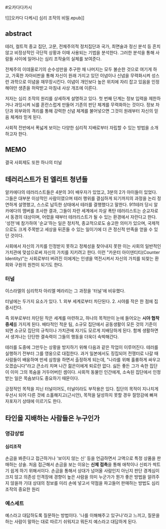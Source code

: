  #오카다다카시 

![[[오카다 다케시] 심리 조작의 비밀.epub]]
## abstract
테러, 컬트적 종교 집단, 고문, 전체주의적 정치집단과 국가, 최면술과 정신 분석 등 흔치 않고 비정상적인 극단적 상황과 이때 사용되는 기법을 분석한다. 그러한 분석을 통해 사람들 사이에 일어나는 심리 조작술의 실체를 보여준다.

전체주의 이데올로기의 순수성만을 추구한 채 나머지는 모두 불순한 것으로 여기게 하고, 가혹한 자아비판을 통해 자신이 원래 가지고 있던 이념이나 신념을 무력화시켜 성스런 과학으로 이념을 재무장시킨다. 이념이 개인보다 높은 위치에 자리 잡고 있음을 인정해야만 생존을 허락받고 마침내 사상 개조에 이른다.

저자는 심리 조작의 원리를 상세하게 설명하고 있다. 첫 번째 단계는 정보 입력을 제한하거나 과잉시켜 뇌를 혼란스럽게 만들어 기존의 판단 체계를 무력화하는 것이다. 정보 차단과 외부와의 격리를 통해 강력한 신념 체계를 불어넣으면 그것이 원래부터 자신의 믿음 체계라 믿게 된다.

사회적 전반에서 폭넓게 보이는 다양한 심리적 지배로부터 자립할 수 있는 방법을 소개하고자 한다.

## MEMO
결국 사회제도 또한 하나의 터널

## 테러리스트가 된 엘리트 청년들
알카에다의 테러리스트들은 4분의 3이 배우자가 있었고, 3분의 2가 아이들이 있었다. 그들은 대부분 이상적인 사람이였으며 테러 행위를 결심하게 되기까지의 과정을 논리 정연하게 설명했고, 스스로 납득한 상태에서 테러를 결행했다고 말한다. 911테러 당시 알카에다의 맴버를 조사한 결과, 그들이 자란 세계에서 자살 폭탄 테러리스트는 순교자로서 동경의 대상이며, 어렸을 때부터 테러리스트가 될 수 있는 환경에서 자란다고 한다. '성전'에 참가하여 '순교'하는 일은 정치적, 종교적으로도 숭고한 의미가 있으며, 국제적으로도 크게 주목받고 세상을 뒤흔들 수 있는 일이기에 더 큰 정신적 만족을 얻을 수 있던 것이다.

사회에서 자신의 가치를 인정받지 못하고 정체성을 찾아내지 못한 이는 사회의 일반적인 가치관에 맞섬으로써 자신의 가치를 지키려고 한다. 이런 "카운터 아이덴티티(Counter Identity)"는 사회로부터 버려진 이에게는 인생을 역전시켜서 자신의 가치를 되찾는 환희와 구원의 원천이 되기도 한다.

### 터널
이스라엘의 심리학자 아리엘 메라리는 그 과정을 '터널'에 비유했다.

터널에는 두가지 요소가 있다.
	1. 외부 세계로부터 차단된다.
	2. 시야를 작은 한 점에 집중시킨다.

즉 외부로부터 차단된 작은 세계를 마련하고, 하나의 목적만이 눈에 들어오는 **시야 협착 증세**를 가지게 된다. 배타적인 적운 팀, 소규모 집단에서 공동생활이 모든 것의 기준이 되면 소규모 집단의 규칙이나 가치관에 자기도 모르게 지배당하게 된다. 함께 생활하면서 생겨나는 단단한 결속력이 그들의 행동을 더욱더 속박해간다.

테러를 도중에 그만두는 상황을 방지하기 위해 다음과 같은 작업이 이루어진다. 테러를 실행하기 전부터 그를 영웅으로 대접한다. 과거 일본에서도 징집되어 전쟁터로 나갈 때 사람들이 배웅하며 만세 삼창을 하면서 출정하게 되는데, "나라를 위해 훌륭하게 싸우고 오겠습니다"라고 큰소리 치며 나간 젊은이에게 퇴로란 없다. 싫든 좋든 그가 속한 집단이 이미 그의 목숨을 거두어버린 셈이다. 사회적 동물인 인간에게, 소속된 집단에서 인정받는 일은 목숨보다도 중요하기 때문이다.

긍정적인 목적을 지닌 터널이어도, 터널이라도 부작용은 있다. 집단의 목적이 지나치게 우선시 되어 다른 것에 소홀해지고(근시안), 목적을 달성하지 못할 경우 절망감에 빠져 자포자기 상태에 이르기도 한다.

## 타인을 지배하는 사람들은 누구인가

### 영감상법
#### 심리조작
손금을 봐준다고 접근하거나 '보이지 않는 신' 등을 언급하면서 고액으로 특정 상품을 판매하는 상술.
	처음 접근해서 손금을 보는 이유는 **신체 접촉**을 통해 애착이나 신뢰가 싹트기 쉽게 하기 위해서이다.
		손금을 통해서 상대가 넘어올 사람인지 아닌지 판단
			경계심이 크지 않고 의존성 인격장애 경향이 높은 사람을 의미
			누군가가 뭔가 좋은 방법을 알려주지 않을까 기대
		상대의 정보를 미리 손에 넣고서 약점을 파고들어 판매하는 방법도 심리 조작의 중요한 원리

### 예스세트
예스라고 대답하도록 질문하는 방법이다. '나를 이해해주고 있구나'라고 느끼고, 질문을 하는 사람이 말하는 대로 따르기 쉬워지고 뭐든지 예스라고 대답하게 된다.